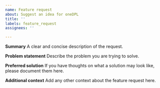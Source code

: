 ```yaml
---
name: Feature request
about: Suggest an idea for oneDPL
title: ''
labels: feature_request
assignees: ''

---
```


**Summary**
A clear and concise description of the request. 

**Problem statement**
Describe the problem you are trying to solve.

**Preferred solution**
If you have thoughts on what a solution may look like, please document them here.

**Additional context**
Add any other context about the feature request here.

